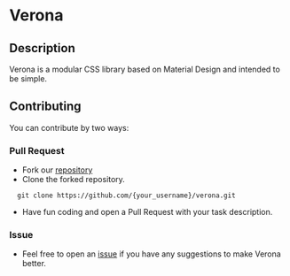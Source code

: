 # Verona

## Description
Verona is a modular CSS library based on Material Design and intended to be simple.

## Contributing

You can contribute by two ways:

### Pull Request

- Fork our [repository](https://github.com/VentronOS/verona#fork-destination-box)
- Clone the forked repository.
```
  git clone https://github.com/{your_username}/verona.git 
```
- Have fun coding and open a Pull Request with your task description.

### Issue

- Feel free to open an [issue](https://github.com/VentronOS/verona/issues/new) if you have any suggestions to make Verona better.
